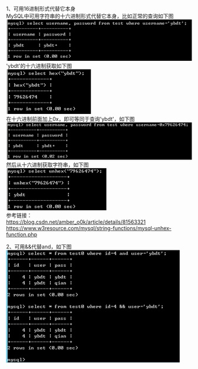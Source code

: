 1、可用16进制形式代替它本身  
MySQL中可用字符串的十六进制形式代替它本身，比如正常的查询如下图  
![image](./0.png)  
'ybdt'的十六进制获取如下图  
![image](./1.png)  
在十六进制前面加上0x，即可等同于查询'ybdt'，如下图  
![image](./2.png)  
然后从十六进制获取字符串，如下图  
![image](./3.png)  
参考链接：  
https://blog.csdn.net/amber_o0k/article/details/81563321  
https://www.w3resource.com/mysql/string-functions/mysql-unhex-function.php

2、可用&&代替and，如下图  
![image](./4.png)
